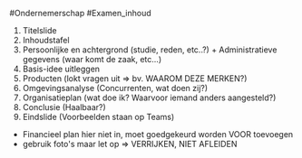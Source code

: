 #Ondernemerschap #Examen_inhoud 
1) Titelslide
2) Inhoudstafel
3) Persoonlijke en achtergrond (studie, reden, etc..?) + Administratieve gegevens (waar komt de zaak, etc...)
4) Basis-idee uitleggen
5) Producten (lokt vragen uit => bv. WAAROM DEZE MERKEN?)
6) Omgevingsanalyse (Concurrenten, wat doen zij?)
7) Organisatieplan (wat doe ik? Waarvoor iemand anders aangesteld?)
8) Conclusie (Haalbaar?)
9) Eindslide
   (Voorbeelden staan op Teams)
   
- Financieel plan hier niet in, moet goedgekeurd worden VOOR toevoegen
- gebruik foto's maar let op => VERRIJKEN, NIET AFLEIDEN